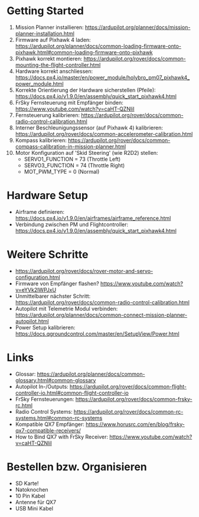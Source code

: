 # Getting Started

1. Mission Planner installieren: https://ardupilot.org/planner/docs/mission-planner-installation.html
2. Firmware auf Pixhawk 4 laden: https://ardupilot.org/planner/docs/common-loading-firmware-onto-pixhawk.html#common-loading-firmware-onto-pixhawk
3. Pixhawk korrekt montieren: https://ardupilot.org/rover/docs/common-mounting-the-flight-controller.html
4. Hardware korrekt anschliessen: https://docs.px4.io/master/en/power_module/holybro_pm07_pixhawk4_power_module.html
5. Korrekte Orientierung der Hardware sicherstellen (Pfeile): https://docs.px4.io/v1.9.0/en/assembly/quick_start_pixhawk4.html
6. FrSky Fernsteuerung mit Empfänger binden: https://www.youtube.com/watch?v=caHT-QZNliI
7. Fernsteuerung kalibrieren: https://ardupilot.org/rover/docs/common-radio-control-calibration.html
8. Interner Beschleunigungssensor (auf Pixhawk 4) kalibrieren: https://ardupilot.org/rover/docs/common-accelerometer-calibration.html
9. Kompass kalibrieren: https://ardupilot.org/rover/docs/common-compass-calibration-in-mission-planner.html
10. Motor Konfiguration auf 'Skid Steering' (wie R2D2) stellen:
    * SERVO1_FUNCTION = 73 (Throttle Left)
    * SERVO3_FUNCTION = 74 (Throttle Right)
	* MOT_PWM_TYPE = 0 (Normal)


# Hardware Setup
* Airframe definieren: https://docs.px4.io/v1.9.0/en/airframes/airframe_reference.html
* Verbindung zwischen PM und Flightcontroller: https://docs.px4.io/v1.9.0/en/assembly/quick_start_pixhawk4.html

# Weitere Schritte
* https://ardupilot.org/rover/docs/rover-motor-and-servo-configuration.html
* Firmware von Empfänger flashen? https://www.youtube.com/watch?v=eYVk2lWPJxU
* Unmittelbarer nächster Schritt: https://ardupilot.org/rover/docs/common-radio-control-calibration.html
* Autopilot mit Telemetrie Modul verbinden: https://ardupilot.org/planner/docs/common-connect-mission-planner-autopilot.html
* Power Setup kalibrieren: https://docs.qgroundcontrol.com/master/en/SetupView/Power.html

# Links
* Glossar: https://ardupilot.org/planner/docs/common-glossary.html#common-glossary
* Autopilot In-/Outputs: https://ardupilot.org/rover/docs/common-flight-controller-io.html#common-flight-controller-io
* FrSky Fernsteuerungen: https://ardupilot.org/rover/docs/common-frsky-rc.html
* Radio Control Systems: https://ardupilot.org/rover/docs/common-rc-systems.html#common-rc-systems
* Kompatible QX7 Empfänger: https://www.horusrc.com/en/blog/frsky-qx7-compatible-receivers/
* How to Bind QX7 with FrSky Receiver: https://www.youtube.com/watch?v=caHT-QZNliI

# Bestellen bzw. Organisieren
* SD Karte!
* Natoknochen
* 10 Pin Kabel
* Antenne für QX7
* USB Mini Kabel